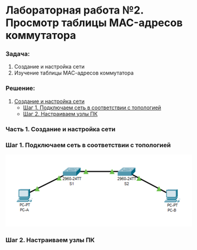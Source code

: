 # Лабораторная работа №2. Просмотр таблицы MAC-адресов коммутатора 
### Задача:
1. Создание и настройка сети
2. Изучение таблицы МАС-адресов коммутатора

### Решение:
1. [Создание и настройка сети](https://github.com/necit137/otus_study/edit/main/lab%2002/README.md#часть-1-создание-и-настройка-сети)
    - [Шаг 1. Подключаем сеть в соответствии с топологией](https://github.com/necit137/otus_study/edit/main/lab%2002/README.md#шаг-1-подключаем-сеть-в-соответствии-с-топологией)
    - [Шаг 2. Настраиваем узлы ПК](https://github.com/necit137/otus_study/edit/main/lab%2002/README.md#шаг-2-настраиваем-узлы-пк)

### Часть 1. Создание и настройка сети
### Шаг 1. Подключаем сеть в соответствии с топологией

![](network.png)

### Шаг 2. Настраиваем узлы ПК
